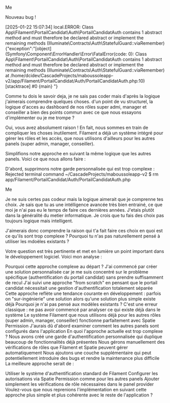 
Me

Nouveau bug ! 

[2025-01-22 15:07:34] local.ERROR: Class App\Filament\PortailCandidat\Auth\PortailCandidatAuth contains 1 abstract method and must therefore be declared abstract or implement the remaining methods (Illuminate\Contracts\Auth\StatefulGuard::viaRemember) {"exception":"[object] (Symfony\\Component\\ErrorHandler\\Error\\FatalError(code: 0): Class App\\Filament\\PortailCandidat\\Auth\\PortailCandidatAuth contains 1 abstract method and must therefore be declared abstract or implement the remaining methods (Illuminate\\Contracts\\Auth\\StatefulGuard::viaRemember) at /home/dcidev/CascadeProjects/maboussoleapp-v2/app/Filament/PortailCandidat/Auth/PortailCandidatAuth.php:10)
[stacktrace]
#0 {main}
"} 

Comme tu dois le savoir deja, je ne sais pas coder mais d'après la logique j'aimerais comprendre quelques choses. d'un point de vu structurel, la logique d'acces au dashboard de nos rôles super admi, manager et conseiller a bien des points commun avec ce que nous essayons d'implémenter ou je me trompe ? 

Oui, vous avez absolument raison ! En fait, nous sommes en train de compliquer les choses inutilement. Filament a déjà un système intégré pour gérer les rôles et les accès, que nous utilisons d'ailleurs pour les autres panels (super admin, manager, conseiller).

Simplifions notre approche en suivant la même logique que les autres panels. Voici ce que nous allons faire :

D'abord, supprimons notre garde personnalisée qui est trop complexe :
Rejected terminal command
~/CascadeProjects/maboussoleapp-v2
$ rm app/Filament/PortailCandidat/Auth/PortailCandidatAuth.php

Me

Je ne suis certes pas codeur mais la logique aimerait que je comprenne tes choix. Je sais que tu as une intélligence avancée très bien entrainé, ce que moi je n'ai pas eu le temps de faire ces dernières années. J'etais plutôt dans la généralité du metier informatique. Je crois que tu fais des choix pas toujours logique mais intelligent. 

J'aimerais donc comprendre la raison qui t'a fait faire ces choix en quoi est ce qu'ils sont trop complexe ? Pourquoi tu n'as pas naturellement pensé à utiliser les mdoèles existants ? 

Votre question est très pertinente et met en lumière un point important dans le développement logiciel. Voici mon analyse :

Pourquoi cette approche complexe au départ ?
J'ai commencé par créer une solution personnalisée car je me suis concentré sur le problème spécifique (authentification du portail candidat) sans prendre suffisamment de recul
J'ai suivi une approche "from scratch" en pensant que le portail candidat nécessitait une gestion d'authentification totalement séparée
Cette approche reflète une tendance courante en développement : parfois on "sur-ingénierie" une solution alors qu'une solution plus simple existe déjà
Pourquoi je n'ai pas pensé aux modèles existants ?
C'est une erreur classique : ne pas avoir commencé par analyser ce qui existe déjà dans le système
Le système Filament que nous utilisons déjà pour les autres rôles (super admin, manager, conseiller) fonctionne parfaitement avec Spatie Permission
J'aurais dû d'abord examiner comment les autres panels sont configurés dans l'application
En quoi l'approche actuelle est trop complexe ?
Nous avons créé une garde d'authentification personnalisée qui duplique beaucoup de fonctionnalités déjà présentes
Nous gérons manuellement des vérifications de rôles que Filament et Spatie peuvent gérer automatiquement
Nous ajoutons une couche supplémentaire qui peut potentiellement introduire des bugs et rendre la maintenance plus difficile
La meilleure approche serait de :

Utiliser le système d'authentification standard de Filament
Configurer les autorisations via Spatie Permission comme pour les autres panels
Ajouter simplement les vérifications de rôle nécessaires dans le panel provider
Voulez-vous que nous reprenions l'implémentation en suivant cette approche plus simple et plus cohérente avec le reste de l'application ?